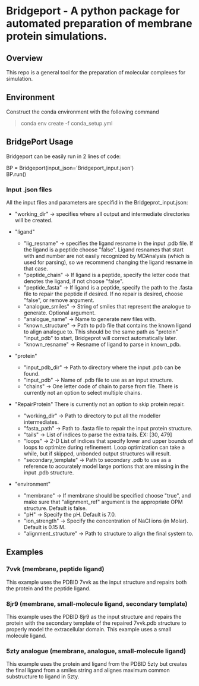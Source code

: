 # Bridgeport - A python package for automated preparation of membrane protein simulations.
## Overview
This repo is a general tool for the preparation of molecular complexes for simulation.

## Environment
Construct the conda environment with the following command

> conda env create -f conda_setup.yml

## BridgePort Usage 
Bridgeport can be easily run in 2 lines of code:

BP = Bridgeport(input_json='Bridgeport_input.json')\
BP.run()

### Input .json files
All the input files and parameters are specifid in the Bridgeprot_input.json:

* "working_dir" -> specifies where all output and intermediate directories will be created.

* "ligand"
    * "lig_resname" -> specifies the ligand resname in the input .pdb file. If the ligand is a peptide choose "false". Ligand resnames that start with and number are not easily recognized by MDAnalysis (which is used for parsing), so we recommend changing the ligand resname in that case.
    * "peptide_chain" -> If ligand is a peptide, specify the letter code that denotes the ligand, if not choose "false".
    * "peptide_fasta" -> If ligand is a peptide, specify the path to the .fasta file to repair the peptide if desired. If no repair is desired, choose "false", or remove argument.
    * "analogue_smiles" -> String of smiles that represent the analogue to generate. Optional argument.
    * "analogue_name" -> Name to generate new files with. 
    * "known_structure" -> Path to pdb file that contains the known ligand to align analogue to. This should be the same path as "protein" "input_pdb" to start, Bridgeprot will correct automatically later. 
    * "known_resname" ->  Resname of ligand to parse in known_pdb.
* "protein"
    * "input_pdb_dir" -> Path to directory where the input .pdb can be found.
    * "input_pdb" -> Name of .pdb file to use as an input structure.
    * "chains" -> One letter code of chain to parse from file. There is currently not an option to select multiple chains. 

* "RepairProtein" There is currently not an option to skip protein repair.
    * "working_dir" -> Path to directory to put all the modeller intermediates.
    * "fasta_path" -> Path to .fasta file to repair the input protein structure.
    * "tails" -> List of indices to parse the extra tails. EX: [30, 479]
    * "loops" -> 2-D List of indices that specify lower and upper bounds of loops to optimize during refinement. Loop optimization can take a while, but if skipped, unbonded output structures will result. 
    * "secondary_template" -> Path to secondary .pdb to use as a reference to accurately model large portions that are missing in the input .pdb structure. 

* "environment" 
    * "membrane" -> If membrane should be specified choose "true", and make sure that "alignment_ref" argument is the appropriate OPM structure. Default is false. 
    * "pH" -> Specify the pH. Default is 7.0.
    * "ion_strength" -> Specify the concentration of NaCl ions (in Molar). Default is 0.15 M.
    * "alignment_structure" -> Path to structure to align the final system to.

## Examples
### 7vvk (membrane, peptide ligand)
This example uses the PDBID 7vvk as the input structure and repairs both the protein and the peptide ligand. 
### 8jr9 (membrane, small-molecule ligand, secondary template)
This example uses the PDBID 8jr9 as the input structure and repairs the protein with the secondary template of the repaired 7vvk.pdb structure to properly model the extracellular domain. This example uses a small molecule ligand. 
### 5zty analogue (membrane, analogue, small-molecule ligand)
This example uses the protein and ligand from the PDBID 5zty but creates the final ligand from a smiles string and alignes maximum common substructure to ligand in 5zty.

